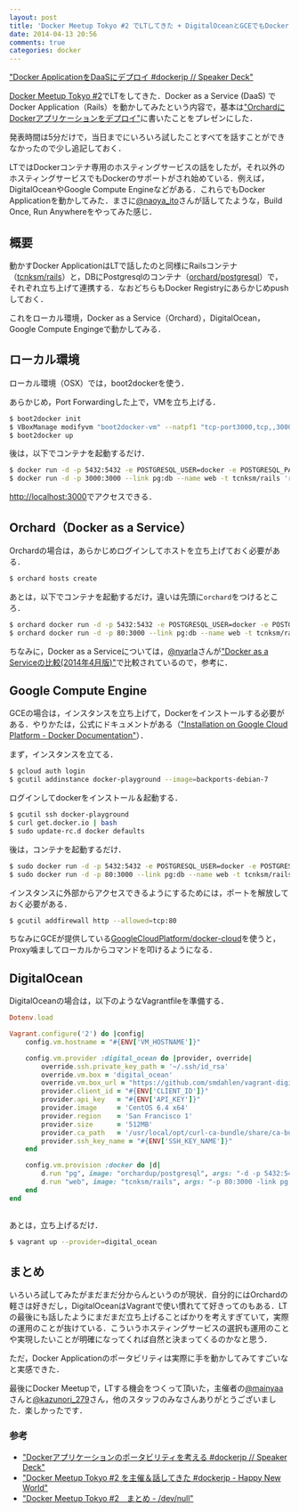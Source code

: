 ```yaml
---
layout: post
title: 'Docker Meetup Tokyo #2 でLTしてきた + DigitalOceanとGCEでもDocker Applicationを動かしてみた'
date: 2014-04-13 20:56
comments: true
categories: docker
---
```


<script async class="speakerdeck-embed" data-id="21343140a3970131166e024e11a95d47" data-ratio="1.33333333333333" src="http://speakerdeck.com/assets/embed.js"></script>

["Docker ApplicationをDaaSにデプロイ #dockerjp // Speaker Deck"](https://speakerdeck.com/tcnksm/docker-applicationwodaasnidepuroi-number-dockerjp)

[Docker Meetup Tokyo #2](http://connpass.com/event/5640/)でLTをしてきた．Docker as a Service (DaaS) でDocker Application（Rails）を動かしてみたという内容で，基本は["OrchardにDockerアプリケーションをデプロイ"](http://deeeet.com/writing/2014/03/22/docker-orchard/)に書いたことをプレゼンにした．

発表時間は5分だけで，当日までにいろいろ試したことすべてを話すことができなかったので少し追記しておく．

LTではDockerコンテナ専用のホスティングサービスの話をしたが，それ以外のホスティングサービスでもDockerのサポートがされ始めている．例えば，DigitalOceanやGoogle Compute Engineなどがある．これらでもDocker Applicationを動かしてみた．まさに[@naoya_ito]()さんが話してたような，Build Once, Run Anywhereをやってみた感じ．

## 概要

動かすDocker ApplicationはLTで話したのと同様にRailsコンテナ（[tcnksm/rails](https://github.com/tcnksm/sample-docker-orchard/blob/master/Dockerfile)）と，DBにPostgresqlのコンテナ（[orchard/postgresql]()）で，それぞれ立ち上げて連携する．なおどちらもDocker Registryにあらかじめpushしておく．

これをローカル環境，Docker as a Service（Orchard），DigitalOcean，Google Compute Engingeで動かしてみる．

## ローカル環境

ローカル環境（OSX）では，boot2dockerを使う．

あらかじめ，Port Forwardingした上で，VMを立ち上げる．

```bash
$ boot2docker init
$ VBoxManage modifyvm "boot2docker-vm" --natpf1 "tcp-port3000,tcp,,3000,,3000"
$ boot2docker up
```

後は，以下でコンテナを起動するだけ．

```bash
$ docker run -d -p 5432:5432 -e POSTGRESQL_USER=docker -e POSTGRESQL_PASS=docker --name pg orchardup/postgresql
$ docker run -d -p 3000:3000 --link pg:db --name web -t tcnksm/rails 'rake db:create && rake db:migrate && rails s'
```

[http://localhost:3000]()でアクセスできる．

## Orchard（Docker as a Service）

Orchardの場合は，あらかじめログインしてホストを立ち上げておく必要がある．

```bash
$ orchard hosts create
```

あとは，以下でコンテナを起動するだけ，違いは先頭に`orchard`をつけるところ．


```bash
$ orchard docker run -d -p 5432:5432 -e POSTGRESQL_USER=docker -e POSTGRESQL_PASS=docker --name pg orchardup/postgresql
$ orchard docker run -d -p 80:3000 --link pg:db --name web -t tcnksm/rails 'rake db:create && rake db:migrate && rails s'
```

ちなみに，Docker as a Serviceについては，[@nyarla](https://twitter.com/nyarla)さんが["Docker as a Serviceの比較(2014年4月版)"](http://qiita.com/nyarla/items/2015840bb6ed955d0250)で比較されているので，参考に．

## Google Compute Engine

GCEの場合は，インスタンスを立ち上げて，Dockerをインストールする必要がある．やりかたは，公式にドキュメントがある（["Installation on Google Cloud Platform - Docker Documentation"](http://docs.docker.io/en/latest/installation/google/)）．

まず，インスタンスを立てる．

```bash
$ gcloud auth login
$ gcutil addinstance docker-playground --image=backports-debian-7
```

ログインしてdockerをインストール＆起動する．

```bash
$ gcutil ssh docker-playground
$ curl get.docker.io | bash
$ sudo update-rc.d docker defaults
```

後は，コンテナを起動するだけ．

```bash
$ sudo docker run -d -p 5432:5432 -e POSTGRESQL_USER=docker -e POSTGRESQL_PASS=docker --name pg orchardup/postgresql
$ sudo docker run -d -p 80:3000 --link pg:db --name web -t tcnksm/rails 'rake db:create && rake db:migrate && rails s'
```

インスタンスに外部からアクセスできるようにするためには，ポートを解放しておく必要がある．

```bash
$ gcutil addfirewall http --allowed=tcp:80
```

ちなみにGCEが提供している[GoogleCloudPlatform/docker-cloud](https://github.com/GoogleCloudPlatform/docker-cloud)を使うと，Proxy噛ましてローカルからコマンドを叩けるようになる．

## DigitalOcean

DigitalOceanの場合は，以下のようなVagrantfileを準備する．

```ruby
Dotenv.load

Vagrant.configure('2') do |config|
    config.vm.hostname = "#{ENV['VM_HOSTNAME']}"

    config.vm.provider :digital_ocean do |provider, override|
        override.ssh.private_key_path = '~/.ssh/id_rsa'
        override.vm.box = 'digital_ocean'
        override.vm.box_url = "https://github.com/smdahlen/vagrant-digitalocean/raw/master/box/digital_ocean.box"
        provider.client_id = "#{ENV['CLIENT_ID']}"
        provider.api_key   = "#{ENV['API_KEY']}"
        provider.image     = 'CentOS 6.4 x64'
        provider.region    = 'San Francisco 1'
        provider.size      = '512MB'
        provider.ca_path   = '/usr/local/opt/curl-ca-bundle/share/ca-bundle.crt'
        provider.ssh_key_name = "#{ENV['SSH_KEY_NAME']}"
    end

    config.vm.provision :docker do |d|
        d.run "pg", image: "orchardup/postgresql", args: "-d -p 5432:5432 -e POSTGRESQL_USER=docker -e POSTGRESQL_PASS=docker"
        d.run "web", image: "tcnksm/rails", args: "-p 80:3000 -link pg:db", cmd: "'rake db:create && rake db:migrate && rails s'"
    end
end
            
```

あとは，立ち上げるだけ．

```bash
$ vagrant up --provider=digital_ocean
```

## まとめ

いろいろ試してみたがまだまだ分からんというのが現状．自分的にはOrchardの軽さは好きだし，DigitalOceanはVagrantで使い慣れてて好きってのもある．LTの最後にも話したようにまだまだ立ち上げることばかりを考えすぎていて，実際の運用のことが抜けている．こういうホスティングサービスの選択も運用のことや実現したいことが明確になってくれば自然と決まってくるのかなと思う．

ただ，Docker Applicationのポータビリティは実際に手を動かしてみてすごいなと実感できた．

最後にDocker Meetupで，LTする機会をつくって頂いた，主催者の[@mainyaa](https://twitter.com/mainyaa)さんと[@kazunori_279](https://twitter.com/kazunori_279)さん，他のスタッフのみなさんありがとうございました．楽しかったです．


### 参考

- ["Dockerアプリケーションのポータビリティを考える #dockerjp // Speaker Deck"](https://speakerdeck.com/naoya/dockerapurikesiyonfalsepotabiriteiwokao-eru-number-dockerjp)
- ["Docker Meetup Tokyo #2 を主催＆話してきた #dockerjp - Happy New World"](http://d.hatena.ne.jp/mainyaa/20140411/p1)
- ["Docker Meetup Tokyo #2　まとめ - /dev/null"](http://gitpub.hatenablog.com/entry/2014/04/12/020901)






